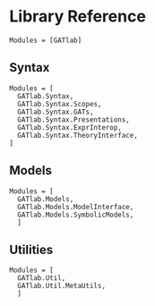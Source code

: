 # Library Reference

```@autodocs
Modules = [GATlab]
```

## Syntax

```@autodocs
Modules = [
  GATlab.Syntax,
  GATlab.Syntax.Scopes,
  GATlab.Syntax.GATs,
  GATlab.Syntax.Presentations,
  GATlab.Syntax.ExprInterop,
  GATlab.Syntax.TheoryInterface,
]
```

## Models

```@autodocs
Modules = [
  GATlab.Models,
  GATlab.Models.ModelInterface,
  GATlab.Models.SymbolicModels,
  ]
```

## Utilities

```@autodocs
Modules = [
  GATlab.Util,
  GATlab.Util.MetaUtils,
  ]
```